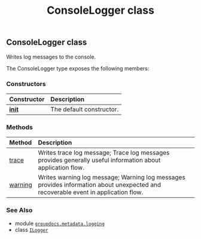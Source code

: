 ﻿---
title: ConsoleLogger class
second_title: GroupDocs.Metadata for Python via .NET API References
description: 
type: docs
url: /python-net/groupdocs.metadata.logging/consolelogger/
is_root: false
weight: 10
---

## ConsoleLogger class

Writes log messages to the console.



The ConsoleLogger type exposes the following members:

### Constructors
| Constructor | Description |
| :- | :- |
| [__init__](/metadata/python-net/groupdocs.metadata.logging/consolelogger/__init__/#) | The default constructor. |


### Methods
| Method | Description |
| :- | :- |
| [trace](/metadata/python-net/groupdocs.metadata.logging/consolelogger/trace/#str) | Writes trace log message; Trace log messages provides generally useful information about application flow. |
| [warning](/metadata/python-net/groupdocs.metadata.logging/consolelogger/warning/#str) | Writes warning log message; Warning log messages provides information about unexpected and recoverable event in application flow. |



### See Also
* module [`groupdocs.metadata.logging`](..)
* class [`ILogger`](/metadata/python-net/groupdocs.metadata.logging/ilogger)

